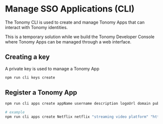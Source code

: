 # Manage SSO Applications (CLI)

The Tonomy CLI is used to create and manage Tonomy Apps that can interact with Tonomy identities.

This is a temporary solution while we build the Tonomy Developer Console where Tonomy Apps can be managed through a web interface.

## Creating a key

A private key is used to manage a Tonomy App

```bash
npm run cli keys create
```

## Register a Tonomy App

```bash
npm run cli apps create appName username description logoUrl domain publicKey blockchainUrl

# example
npm run cli apps create Netflix netflix "streaming video platform" "https://netflix.com/logo.png" "https://netflix.com" PUB_K1_55csjge6LNnLxECFTtTpCU6Z7chi3h47G8vyzPBjAKdvZmnZ8Z "http://localhost:8888"
```

